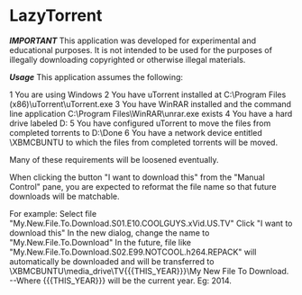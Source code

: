 LazyTorrent
===========

***IMPORTANT***
This application was developed for experimental and educational purposes.  It is not intended to be used for the purposes of illegally downloading copyrighted or otherwise illegal materials. 

***Usage***
This application assumes the following: 

1 You are using Windows 
2 You have uTorrent installed at C:\Program Files (x86)\uTorrent\uTorrent.exe 
3 You have WinRAR installed and the command line application C:\Program Files\WinRAR\unrar.exe exists 
4 You have a hard drive labeled D: 
5 You have configured uTorrent to move the files from completed torrents to D:\Done 
6 You have a network device entitled \\XBMCBUNTU to which the files from completed torrents will be moved. 

Many of these requirements will be loosened eventually.

When clicking the button "I want to download this" from the "Manual Control" pane, you are expected to reformat the file name so that future downloads will be matchable. 

For example: 
Select file "My.New.File.To.Download.S01.E10.COOLGUYS.xVid.US.TV" 
Click "I want to download this" 
In the new dialog, change the name to "My.New.File.To.Download" 
In the future, file like "My.New.File.To.Download.S02.E99.NOTCOOL.h264.REPACK" will automatically be downloaded and will be 
transferred to \\XBMCBUNTU\media_drive\TV\{{{THIS_YEAR}}}\My New File To Download. 
--Where {{{THIS_YEAR}}} will be the current year.  Eg: 2014. 
